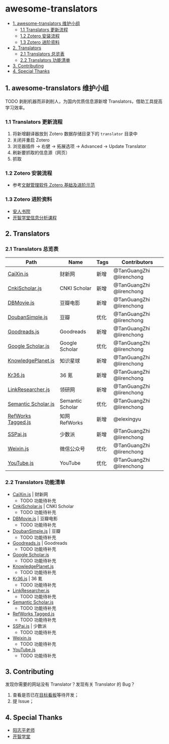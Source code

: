 # awesome-translators

- [1. awesome-translators 维护小组](#1-awesome-translators-维护小组)
    - [1.1 Translators 更新流程](#11-translators-更新流程)
    - [1.2 Zotero 安装流程](#12-zotero-安装流程)
    - [1.3 Zotero 进阶资料](#13-zotero-进阶资料)
- [2. Translators](#2-translators)
    - [2.1 Translators 总览表](#21-translators-总览表)
    - [2.2 Translators 功能清单](#22-translators-功能清单)
- [3. Contributing](#3-contributing)
- [4. Special Thanks](#4-special-thanks)

## 1. awesome-translators 维护小组

TODO 剥削机器而非剥削人，为国内优质信息源新增 Translators，借助工具提高学习效率。

### 1.1 Translators 更新流程

1. 将新增翻译器放到 Zotero 数据存储目录下的 `translator` 目录中
2. 关闭并重启 Zotero
3. 浏览器插件 -> 右健 -> 拓展选项 -> Advanced -> Update Translator
4. 刷新要抓取的信息源（网页）
5. 抓取

### 1.2 Zotero 安装流程

- 参考[文献管理软件 Zotero 基础及进阶示范](https://www.yangzhiping.com/tech/zotero1.html)

### 1.3 Zotero 进阶资料

- [安人书院](https://t.zsxq.com/qJuFqN3)
- [开智学堂信息分析课程](https://m.openmindclub.com/mkt/course/IA010)

## 2. Translators

### 2.1 Translators 总览表

| Path | Name | Tags | Contributors |
|---|---|---|---|
| [CaiXin.js](translators/CaiXin.js) | 财新网 | 新增 | @TanGuangZhi @lirenchong |
| [CnkiScholar.js](translators/CnkiScholar.js) | CNKI Scholar | 新增 | @TanGuangZhi @lirenchong |
| [DBMovie.js](translators/DBMovie.js) | 豆瓣电影 | 新增 | @TanGuangZhi @lirenchong |
| [DoubanSimple.js](translators/DoubanSimple.js) | 豆瓣 | 优化 | @TanGuangZhi @lirenchong |
| [Goodreads.js](translators/Goodreads.js) | Goodreads | 新增 | @TanGuangZhi @lirenchong |
| [Google Scholar.js](translators/Google%20Scholar.js) | Google Scholar | 优化 | @TanGuangZhi @lirenchong |
| [KnowledgePlanet.js](translators/KnowledgePlanet.js) | 知识星球 | 新增 | @TanGuangZhi @lirenchong |
| [Kr36.js](translators/Kr36.js) | 36 氪 | 新增 | @TanGuangZhi @lirenchong |
| [LinkResearcher.js](translators/LinkResearcher.js) | 领研网 | 新增 | @TanGuangZhi @lirenchong |
| [Semantic Scholar.js](translators/Semantic%20Scholar.js) | Semantic Scholar | 优化 | @TanGuangZhi @lirenchong |
| [RefWorks Tagged.js](translators/RefWorks%20Tagged.js) | 知网 RefWorks | 新增 | @elexingyu |
| [SSPai.js](translators/SSPai.js) | 少数派 | 新增 | @TanGuangZhi @lirenchong |
| [Weixin.js](translators/Weixin.js) | 微信公众号 | 优化 | @TanGuangZhi @lirenchong |
| [YouTube.js](translators/YouTube.js) | YouTube | 优化 | @TanGuangZhi @lirenchong |

### 2.2 Translators 功能清单

- [CaiXin.js](translators/CaiXin.js) | 财新网
    - TODO 功能待补充
- [CnkiScholar.js](translators/CnkiScholar.js) | CNKI Scholar
    - TODO 功能待补充
- [DBMovie.js](translators/DBMovie.js) | 豆瓣电影
    - TODO 功能待补充
- [DoubanSimple.js](translators/DoubanSimple.js) | 豆瓣
    - TODO 功能待补充
- [Goodreads.js](translators/Goodreads.js) | Goodreads
    - TODO 功能待补充
- [Google Scholar.js](translators/Google%20Scholar.js)
    - TODO 功能待补充
- [KnowledgePlanet.js](translators/KnowledgePlanet.js)
    - TODO 功能待补充
- [Kr36.js](translators/Kr36.js) | 36 氪
    - TODO 功能待补充
- [LinkResearcher.js](translators/LinkResearcher.js)
    - TODO 功能待补充
- [Semantic Scholar.js](translators/Semantic%20Scholar.js)
    - TODO 功能待补充
- [RefWorks Tagged.js](translators/RefWorks%20Tagged.js)
    - TODO 功能待补充
- [SSPai.js](translators/SSPai.js) | 少数派
    - TODO 功能待补充
- [Weixin.js](translators/Weixin.js)
    - TODO 功能待补充
- [YouTube.js](translators/YouTube.js)
    - TODO 功能待补充

## 3. Contributing

发现你需要的网站没有 Translator？发现有关 Translator 的 Bug？

1. 查看是否已在[目标看板](https://trello.com/b/xYoOwhiP/translator)等待开发；
2. 提 Issue；

## 4. Special Thanks

- [阳志平老师](https://www.yangzhiping.com/)
- [开智学堂](https://mp.weixin.qq.com/mp/profile_ext?action=home&__biz=MzA4ODM4ODQ3MQ==#wechat_redirect)
